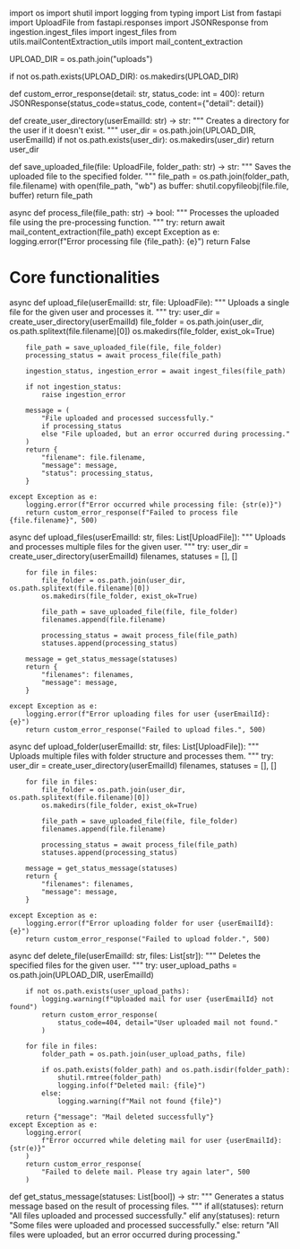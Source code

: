 import os
import shutil
import logging
from typing import List
from fastapi import UploadFile
from fastapi.responses import JSONResponse
from ingestion.ingest_files import ingest_files
from utils.mailContentExtraction_utils import mail_content_extraction

UPLOAD_DIR = os.path.join("uploads")

if not os.path.exists(UPLOAD_DIR):
    os.makedirs(UPLOAD_DIR)


def custom_error_response(detail: str, status_code: int = 400):
    return JSONResponse(status_code=status_code, content={"detail": detail})


def create_user_directory(userEmailId: str) -> str:
    """
    Creates a directory for the user if it doesn't exist.
    """
    user_dir = os.path.join(UPLOAD_DIR, userEmailId)
    if not os.path.exists(user_dir):
        os.makedirs(user_dir)
    return user_dir


def save_uploaded_file(file: UploadFile, folder_path: str) -> str:
    """
    Saves the uploaded file to the specified folder.
    """
    file_path = os.path.join(folder_path, file.filename)
    with open(file_path, "wb") as buffer:
        shutil.copyfileobj(file.file, buffer)
    return file_path


async def process_file(file_path: str) -> bool:
    """
    Processes the uploaded file using the pre-processing function.
    """
    try:
        return await mail_content_extraction(file_path)
    except Exception as e:
        logging.error(f"Error processing file {file_path}: {e}")
        return False


# Core functionalities
async def upload_file(userEmailId: str, file: UploadFile):
    """
    Uploads a single file for the given user and processes it.
    """
    try:
        user_dir = create_user_directory(userEmailId)
        file_folder = os.path.join(user_dir, os.path.splitext(file.filename)[0])
        os.makedirs(file_folder, exist_ok=True)

        file_path = save_uploaded_file(file, file_folder)
        processing_status = await process_file(file_path)

        ingestion_status, ingestion_error = await ingest_files(file_path)

        if not ingestion_status:
            raise ingestion_error

        message = (
            "File uploaded and processed successfully."
            if processing_status
            else "File uploaded, but an error occurred during processing."
        )
        return {
            "filename": file.filename,
            "message": message,
            "status": processing_status,
        }

    except Exception as e:
        logging.error(f"Error occurred while processing file: {str(e)}")
        return custom_error_response(f"Failed to process file {file.filename}", 500)


async def upload_files(userEmailId: str, files: List[UploadFile]):
    """
    Uploads and processes multiple files for the given user.
    """
    try:
        user_dir = create_user_directory(userEmailId)
        filenames, statuses = [], []

        for file in files:
            file_folder = os.path.join(user_dir, os.path.splitext(file.filename)[0])
            os.makedirs(file_folder, exist_ok=True)

            file_path = save_uploaded_file(file, file_folder)
            filenames.append(file.filename)

            processing_status = await process_file(file_path)
            statuses.append(processing_status)

        message = get_status_message(statuses)
        return {
            "filenames": filenames,
            "message": message,
        }

    except Exception as e:
        logging.error(f"Error uploading files for user {userEmailId}: {e}")
        return custom_error_response("Failed to upload files.", 500)


async def upload_folder(userEmailId: str, files: List[UploadFile]):
    """
    Uploads multiple files with folder structure and processes them.
    """
    try:
        user_dir = create_user_directory(userEmailId)
        filenames, statuses = [], []

        for file in files:
            file_folder = os.path.join(user_dir, os.path.splitext(file.filename)[0])
            os.makedirs(file_folder, exist_ok=True)

            file_path = save_uploaded_file(file, file_folder)
            filenames.append(file.filename)

            processing_status = await process_file(file_path)
            statuses.append(processing_status)

        message = get_status_message(statuses)
        return {
            "filenames": filenames,
            "message": message,
        }

    except Exception as e:
        logging.error(f"Error uploading folder for user {userEmailId}: {e}")
        return custom_error_response("Failed to upload folder.", 500)


async def delete_file(userEmailId: str, files: List[str]):
    """
    Deletes the specified files for the given user.
    """
    try:
        user_upload_paths = os.path.join(UPLOAD_DIR, userEmailId)

        if not os.path.exists(user_upload_paths):
            logging.warning(f"Uploaded mail for user {userEmailId} not found")
            return custom_error_response(
                status_code=404, detail="User uploaded mail not found."
            )

        for file in files:
            folder_path = os.path.join(user_upload_paths, file)

            if os.path.exists(folder_path) and os.path.isdir(folder_path):
                shutil.rmtree(folder_path)
                logging.info(f"Deleted mail: {file}")
            else:
                logging.warning(f"Mail not found {file}")

        return {"message": "Mail deleted successfully"}
    except Exception as e:
        logging.error(
            f"Error occurred while deleting mail for user {userEmailId}: {str(e)}"
        )
        return custom_error_response(
            "Failed to delete mail. Please try again later", 500
        )


def get_status_message(statuses: List[bool]) -> str:
    """
    Generates a status message based on the result of processing files.
    """
    if all(statuses):
        return "All files uploaded and processed successfully."
    elif any(statuses):
        return "Some files were uploaded and processed successfully."
    else:
        return "All files were uploaded, but an error occurred during processing."
